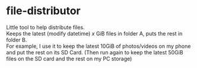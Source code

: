 # file-distributor

Little tool to help distribute files.  
Keeps the latest (modify datetime) *x* GiB files in folder A, puts the rest in folder B.  
For example, I use it to keep the latest 10GiB of photos/videos on my phone and put the rest on its SD Card. (Then run again to keep the latest 50GiB files on the SD card and the rest on my PC storage)
